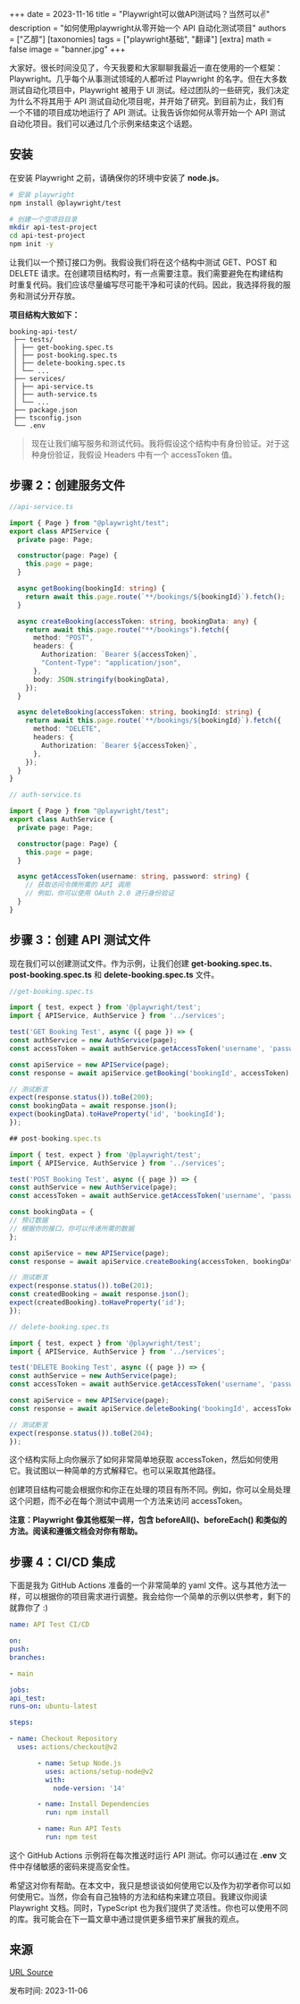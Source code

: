 +++
date = 2023-11-16
title = "Playwright可以做API测试吗？当然可以✌️"
description = "如何使用playwright从零开始一个 API 自动化测试项目"
authors = ["乙醇"]
[taxonomies]
tags = ["playwright基础", "翻译"]
[extra]
math = false
image = "banner.jpg"
+++

大家好。很长时间没见了，今天我要和大家聊聊我最近一直在使用的一个框架：Playwright。几乎每个从事测试领域的人都听过 Playwright 的名字。但在大多数测试自动化项目中，Playwright 被用于 UI 测试。经过团队的一些研究，我们决定为什么不将其用于 API 测试自动化项目呢，并开始了研究。到目前为止，我们有一个不错的项目成功地运行了 API 测试。让我告诉你如何从零开始一个 API 测试自动化项目。我们可以通过几个示例来结束这个话题。

## 安装

在安装 Playwright 之前，请确保你的环境中安装了 **node.js**。

```bash
# 安装 playwright
npm install @playwright/test

# 创建一个空项目目录
mkdir api-test-project
cd api-test-project
npm init -y
```

让我们以一个预订接口为例。我假设我们将在这个结构中测试 GET、POST 和 DELETE 请求。在创建项目结构时，有一点需要注意。我们需要避免在构建结构时重复代码。我们应该尽量编写尽可能干净和可读的代码。因此，我选择将我的服务和测试分开存放。

**项目结构大致如下：**

```
booking-api-test/
 ├── tests/
 │ ├── get-booking.spec.ts
 │ ├── post-booking.spec.ts
 │ ├── delete-booking.spec.ts
 │ └── ...
 ├── services/
 │ ├── api-service.ts
 │ ├── auth-service.ts
 │ └── ...
 ├── package.json
 ├── tsconfig.json
 └── .env
```

> 现在让我们编写服务和测试代码。我将假设这个结构中有身份验证。对于这种身份验证，我假设 Headers 中有一个 accessToken 值。

## 步骤 2：创建服务文件

```typescript
//api-service.ts

import { Page } from "@playwright/test";
export class APIService {
  private page: Page;

  constructor(page: Page) {
    this.page = page;
  }

  async getBooking(bookingId: string) {
    return await this.page.route(`**/bookings/${bookingId}`).fetch();
  }

  async createBooking(accessToken: string, bookingData: any) {
    return await this.page.route("**/bookings").fetch({
      method: "POST",
      headers: {
        Authorization: `Bearer ${accessToken}`,
        "Content-Type": "application/json",
      },
      body: JSON.stringify(bookingData),
    });
  }

  async deleteBooking(accessToken: string, bookingId: string) {
    return await this.page.route(`**/bookings/${bookingId}`).fetch({
      method: "DELETE",
      headers: {
        Authorization: `Bearer ${accessToken}`,
      },
    });
  }
}

// auth-service.ts

import { Page } from "@playwright/test";
export class AuthService {
  private page: Page;

  constructor(page: Page) {
    this.page = page;
  }

  async getAccessToken(username: string, password: string) {
    // 获取访问令牌所需的 API 调用
    // 例如，你可以使用 OAuth 2.0 进行身份验证
  }
}
```

## 步骤 3：创建 API 测试文件

现在我们可以创建测试文件。作为示例，让我们创建 **get-booking.spec.ts**、**post-booking.spec.ts** 和 **delete-booking.spec.ts** 文件。

```typescript
//get-booking.spec.ts

import { test, expect } from '@playwright/test';
import { APIService, AuthService } from '../services';

test('GET Booking Test', async ({ page }) => {
const authService = new AuthService(page);
const accessToken = await authService.getAccessToken('username', 'password');

const apiService = new APIService(page);
const response = await apiService.getBooking('bookingId', accessToken);

// 测试断言
expect(response.status()).toBe(200);
const bookingData = await response.json();
expect(bookingData).toHaveProperty('id', 'bookingId');
});

## post-booking.spec.ts

import { test, expect } from '@playwright/test';
import { APIService, AuthService } from '../services';

test('POST Booking Test', async ({ page }) => {
const authService = new AuthService(page);
const accessToken = await authService.getAccessToken('username', 'password');

const bookingData = {
// 预订数据
// 根据你的接口，你可以传递所需的数据
};

const apiService = new APIService(page);
const response = await apiService.createBooking(accessToken, bookingData);

// 测试断言
expect(response.status()).toBe(201);
const createdBooking = await response.json();
expect(createdBooking).toHaveProperty('id');
});

// delete-booking.spec.ts

import { test, expect } from '@playwright/test';
import { APIService, AuthService } from '../services';

test('DELETE Booking Test', async ({ page }) => {
const authService = new AuthService(page);
const accessToken = await authService.getAccessToken('username', 'password');

const apiService = new APIService(page);
const response = await apiService.deleteBooking('bookingId', accessToken);

// 测试断言
expect(response.status()).toBe(204);
});
```

这个结构实际上向你展示了如何非常简单地获取 accessToken，然后如何使用它。我试图以一种简单的方式解释它。也可以采取其他路径。

创建项目结构可能会根据你和你正在处理的项目有所不同。例如，你可以全局处理这个问题，而不必在每个测试中调用一个方法来访问 accessToken。

**注意：Playwright 像其他框架一样，包含 beforeAll()、beforeEach() 和类似的方法。阅读和遵循文档会对你有帮助。**

## 步骤 4：CI/CD 集成

下面是我为 GitHub Actions 准备的一个非常简单的 yaml 文件。这与其他方法一样，可以根据你的项目需求进行调整。我会给你一个简单的示例以供参考，剩下的就靠你了 :)

```yaml
name: API Test CI/CD

on:
push:
branches:

- main

jobs:
api_test:
runs-on: ubuntu-latest

steps:

- name: Checkout Repository
  uses: actions/checkout@v2

       - name: Setup Node.js
         uses: actions/setup-node@v2
         with:
           node-version: '14'

       - name: Install Dependencies
         run: npm install

       - name: Run API Tests
         run: npm test
```

这个 GitHub Actions 示例将在每次推送时运行 API 测试。你可以通过在 **.env** 文件中存储敏感的密码来提高安全性。

希望这对你有帮助。在本文中，我只是想谈谈如何使用它以及作为初学者你可以如何使用它。当然，你会有自己独特的方法和结构来建立项目。我建议你阅读 Playwright 文档。同时，TypeScript 也为我们提供了灵活性。你也可以使用不同的库。我可能会在下一篇文章中通过提供更多细节来扩展我的观点。

## 来源

[URL Source](https://numanhanduran.medium.com/can-we-use-playwright-for-api-automation-project-yes-9857865dedea)

发布时间: 2023-11-06
